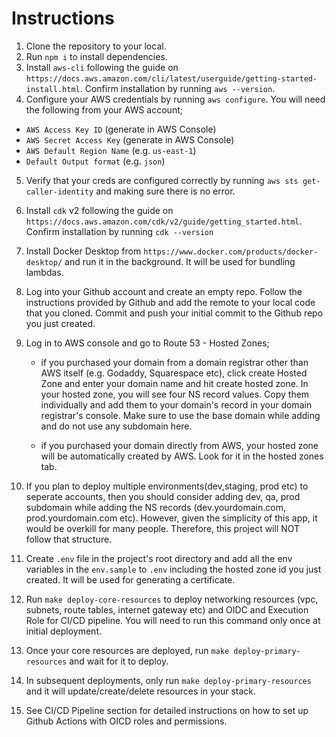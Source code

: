 # Instructions

1. Clone the repository to your local.
2. Run `npm i` to install dependencies.
3. Install `aws-cli` following the guide on `https://docs.aws.amazon.com/cli/latest/userguide/getting-started-install.html`. Confirm installation by running `aws --version`.
4. Configure your AWS credentials by running `aws configure`. You will need the following from your AWS account;

- `AWS Access Key ID` (generate in AWS Console)
- `AWS Secret Access Key` (generate in AWS Console)
- `AWS Default Region Name` (e.g. `us-east-1`)
- `Default Output format` (e.g. `json`)

5. Verify that your creds are configured correctly by running `aws sts get-caller-identity` and making sure there is no error.
6. Install `cdk` v2 following the guide on `https://docs.aws.amazon.com/cdk/v2/guide/getting_started.html`. Confirm installation by running `cdk --version`

7. Install Docker Desktop from `https://www.docker.com/products/docker-desktop/` and run it in the background. It will be used for bundling lambdas.

8. Log into your Github account and create an empty repo. Follow the instructions provided by Github and add the remote to your local code that you cloned. Commit and push your initial commit to the Github repo you just created.

9. Log in to AWS console and go to Route 53 - Hosted Zones;

   - if you purchased your domain from a domain registrar other than AWS itself (e.g. Godaddy, Squarespace etc), click create Hosted Zone and enter your domain name and hit create hosted zone. In your hosted zone, you will see four NS record values. Copy them individually and add them to your domain's record in your domain registrar's console. Make sure to use the base domain while adding and do not use any subdomain here.

   - if you purchased your domain directly from AWS, your hosted zone will be automatically created by AWS. Look for it in the hosted zones tab.

10. If you plan to deploy multiple environments(dev,staging, prod etc) to seperate accounts, then you should consider adding dev, qa, prod subdomain while adding the NS records (dev.yourdomain.com, prod.yourdomain.com etc). However, given the simplicity of this app, it would be overkill for many people. Therefore, this project will NOT follow that structure.

11. Create `.env` file in the project's root directory and add all the env variables in the `env.sample` to `.env` including the hosted zone id you just created. It will be used for generating a certificate.

12. Run `make deploy-core-resources` to deploy networking resources (vpc, subnets, route tables, internet gateway etc) and OIDC and Execution Role for CI/CD pipeline. You will need to run this command only once at initial deployment.

13. Once your core resources are deployed, run `make deploy-primary-resources` and wait for it to deploy.

14. In subsequent deployments, only run `make deploy-primary-resources` and it will update/create/delete resources in your stack.

15. See CI/CD Pipeline section for detailed instructions on how to set up Github Actions with OICD roles and permissions.
